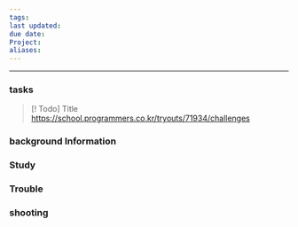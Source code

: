 ```yaml
---
tags: 
last updated: 
due date: 
Project: 
aliases:
---
```

--- 
### tasks

> [! Todo] Title
> https://school.programmers.co.kr/tryouts/71934/challenges

### background Information



### Study



### Trouble





### shooting
